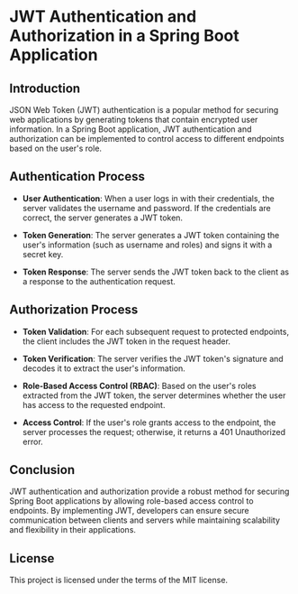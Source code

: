# JWT Authentication and Authorization in a Spring Boot Application

## Introduction

JSON Web Token (JWT) authentication is a popular method for securing web applications by generating tokens that contain encrypted user information. In a Spring Boot application, JWT authentication and authorization can be implemented to control access to different endpoints based on the user's role.

## Authentication Process

- **User Authentication**: When a user logs in with their credentials, the server validates the username and password. If the credentials are correct, the server generates a JWT token.

- **Token Generation**: The server generates a JWT token containing the user's information (such as username and roles) and signs it with a secret key.

- **Token Response**: The server sends the JWT token back to the client as a response to the authentication request.

## Authorization Process

- **Token Validation**: For each subsequent request to protected endpoints, the client includes the JWT token in the request header.

- **Token Verification**: The server verifies the JWT token's signature and decodes it to extract the user's information.

- **Role-Based Access Control (RBAC)**: Based on the user's roles extracted from the JWT token, the server determines whether the user has access to the requested endpoint.

- **Access Control**: If the user's role grants access to the endpoint, the server processes the request; otherwise, it returns a 401 Unauthorized error.

## Conclusion

JWT authentication and authorization provide a robust method for securing Spring Boot applications by allowing role-based access control to endpoints. By implementing JWT, developers can ensure secure communication between clients and servers while maintaining scalability and flexibility in their applications.

## License

This project is licensed under the terms of the MIT license.